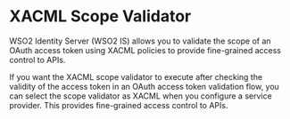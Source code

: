 # XACML Scope Validator

WSO2 Identity Server (WSO2 IS) allows you to validate the scope of an OAuth access token using XACML policies to provide fine-grained access control to APIs.

If you want the XACML scope validator to execute after checking the validity of the access token in an OAuth access token validation flow, you can select the scope validator as XACML when you configure a service provider. This provides fine-grained access control to APIs.

